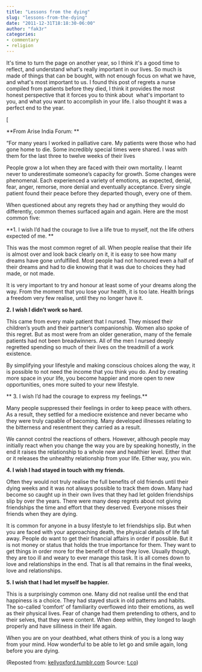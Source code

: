 ```yaml
---
title: "Lessons from the dying"
slug: "lessons-from-the-dying"
date: "2011-12-31T18:18:30-06:00"
author: "fak3r"
categories:
- commentary
- religion
---
```


It's time to turn the page on another year, so I think it's a good time to reflect, and understand what's really important in our lives. So much is made of things that can be bought, with not enough focus on what we have, and what's most important to us. I found this post of regrets a nurse compiled from patients before they died, I think it provides the most honest perspective that it forces you to think about  what's important to you, and what you want to accomplish in your life. I also thought it was a perfect end to the year.

[

<!-- more -->

**From Arise India Forum:
**

“For many years I worked in palliative care. My patients were those who had gone home to die. Some incredibly special times were shared. I was with them for the last three to twelve weeks of their lives 

People grow a lot when they are faced with their own mortality. I learnt never to underestimate someone’s capacity for growth. Some changes were phenomenal. Each experienced a variety of emotions, as expected, denial, fear, anger, remorse, more denial and eventually acceptance. Every single patient found their peace before they departed though, every one of them.

When questioned about any regrets they had or anything they would do differently, common themes surfaced again and again. Here are the most common five:

**1. I wish I’d had the courage to live a life true to myself, not the life others expected of me. **

This was the most common regret of all. When people realise that their life is almost over and look back clearly on it, it is easy to see how many dreams have gone unfulfilled. Most people had not honoured even a half of their dreams and had to die knowing that it was due to choices they had made, or not made.

It is very important to try and honour at least some of your dreams along the way. From the moment that you lose your health, it is too late. Health brings a freedom very few realise, until they no longer have it.

**2. I wish I didn’t work so hard.**

This came from every male patient that I nursed. They missed their children’s youth and their partner’s companionship. Women also spoke of this regret. But as most were from an older generation, many of the female patients had not been breadwinners. All of the men I nursed deeply regretted spending so much of their lives on the treadmill of a work existence.

By simplifying your lifestyle and making conscious choices along the way, it is possible to not need the income that you think you do. And by creating more space in your life, you become happier and more open to new opportunities, ones more suited to your new lifestyle.

** 3. I wish I’d had the courage to express my feelings.**

Many people suppressed their feelings in order to keep peace with others. As a result, they settled for a mediocre existence and never became who they were truly capable of becoming. Many developed illnesses relating to the bitterness and resentment they carried as a result.

We cannot control the reactions of others. However, although people may initially react when you change the way you are by speaking honestly, in the end it raises the relationship to a whole new and healthier level. Either that or it releases the unhealthy relationship from your life. Either way, you win.

**4. I wish I had stayed in touch with my friends.**

Often they would not truly realise the full benefits of old friends until their dying weeks and it was not always possible to track them down. Many had become so caught up in their own lives that they had let golden friendships slip by over the years. There were many deep regrets about not giving friendships the time and effort that they deserved. Everyone misses their friends when they are dying.

It is common for anyone in a busy lifestyle to let friendships slip. But when you are faced with your approaching death, the physical details of life fall away. People do want to get their financial affairs in order if possible. But it is not money or status that holds the true importance for them. They want to get things in order more for the benefit of those they love. Usually though, they are too ill and weary to ever manage this task. It is all comes down to love and relationships in the end. That is all that remains in the final weeks, love and relationships.

**5. I wish that I had let myself be happier.**

This is a surprisingly common one. Many did not realise until the end that happiness is a choice. They had stayed stuck in old patterns and habits. The so-called ‘comfort’ of familiarity overflowed into their emotions, as well as their physical lives. Fear of change had them pretending to others, and to their selves, that they were content. When deep within, they longed to laugh properly and have silliness in their life again.

When you are on your deathbed, what others think of you is a long way from your mind. How wonderful to be able to let go and smile again, long before you are dying.

(Reposted from: [kellyoxford.tumblr.com](http://kellyoxford.tumblr.com/post/14958669440/nurse-reveals-top-5-regrets-of-the-dying) Source: [t.co](http://t.co/MH70faS2))
